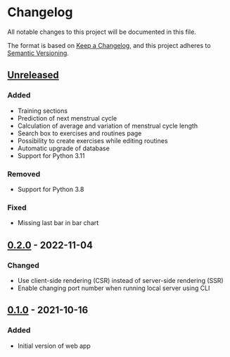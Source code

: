 # Changelog

All notable changes to this project will be documented in this file.

The format is based on [Keep a Changelog](https://keepachangelog.com/en/1.0.0/),
and this project adheres to [Semantic Versioning](https://semver.org/spec/v2.0.0.html).

## [Unreleased]

### Added

- Training sections
- Prediction of next menstrual cycle
- Calculation of average and variation of menstrual cycle length
- Search box to exercises and routines page
- Possibility to create exercises while editing routines
- Automatic upgrade of database
- Support for Python 3.11

### Removed

- Support for Python 3.8

### Fixed

- Missing last bar in bar chart

## [0.2.0] - 2022-11-04

### Changed

- Use client-side rendering (CSR) instead of server-side rendering (SSR)
- Enable changing port number when running local server using CLI

## [0.1.0] - 2021-10-16

### Added

- Initial version of web app

[unreleased]: https://github.com/treiher/valens/compare/v0.2.0...HEAD
[0.2.0]: https://github.com/treiher/valens/compare/v0.1.0...v0.2.0
[0.1.0]: https://github.com/treiher/valens/compare/1b1733763a5f904886da9d49ea545a527f11e17f...v0.1.0
